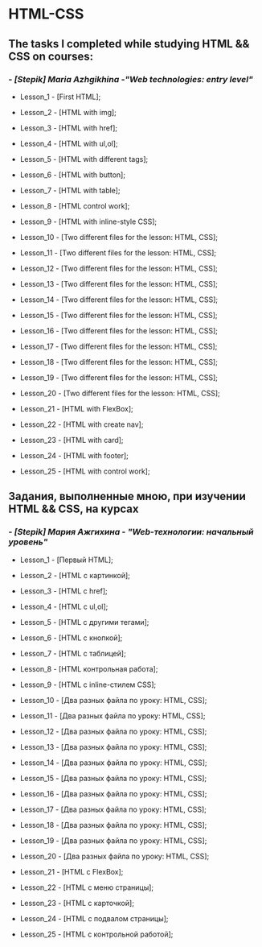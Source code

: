# HTML-CSS
## **The tasks I completed while studying HTML && CSS on courses:**
### - ***[Stepik] Maria Azhgikhina -"Web technologies: entry level"***

  - Lesson_1 - [First HTML];
  
  - Lesson_2 - [HTML with img];
  
  - Lesson_3 - [HTML with href];

  - Lesson_4 - [HTML with ul,ol];
  
  - Lesson_5 - [HTML with different tags];
  
  - Lesson_6 - [HTML with button];
  
  - Lesson_7 - [HTML with table];
  
  - Lesson_8 - [HTML control work];
  
  - Lesson_9 - [HTML with inline-style CSS];
  
  - Lesson_10 - [Two different files for the lesson: HTML, CSS];
  
  - Lesson_11 - [Two different files for the lesson: HTML, CSS];
  
  - Lesson_12 - [Two different files for the lesson: HTML, CSS];
  
  - Lesson_13 - [Two different files for the lesson: HTML, CSS];
  
  - Lesson_14 - [Two different files for the lesson: HTML, CSS];
  
  - Lesson_15 - [Two different files for the lesson: HTML, CSS];
  
  - Lesson_16 - [Two different files for the lesson: HTML, CSS];
  
  - Lesson_17 - [Two different files for the lesson: HTML, CSS];
  
  - Lesson_18 - [Two different files for the lesson: HTML, CSS];
  
  - Lesson_19 - [Two different files for the lesson: HTML, CSS];
  
  - Lesson_20 - [Two different files for the lesson: HTML, CSS];
  
  - Lesson_21 - [HTML with FlexBox];
  
  - Lesson_22 - [HTML with create nav];
  
  - Lesson_23 - [HTML with card];
  
  - Lesson_24 - [HTML with footer];
  
  - Lesson_25 - [HTML with control work];
  
## **Задания, выполненные мною, при изучении HTML && CSS, на курсах**
### - ***[Stepik] Мария Ажгихина - "Web-технологии: начальный уровень"***

  - Lesson_1 - [Первый HTML];
  
  - Lesson_2 - [HTML с картинкой];
  
  - Lesson_3 - [HTML с href];

  - Lesson_4 - [HTML с ul,ol];
  
  - Lesson_5 - [HTML с другими тегами];
  
  - Lesson_6 - [HTML с кнопкой];
  
  - Lesson_7 - [HTML с таблицей];
  
  - Lesson_8 - [HTML контрольная работа];
  
  - Lesson_9 - [HTML с inline-стилем CSS];

  - Lesson_10 - [Два разных файла по уроку: HTML, CSS];
  
  - Lesson_11 - [Два разных файла по уроку: HTML, CSS];
  
  - Lesson_12 - [Два разных файла по уроку: HTML, CSS];
  
  - Lesson_13 - [Два разных файла по уроку: HTML, CSS];
  
  - Lesson_14 - [Два разных файла по уроку: HTML, CSS];
  
  - Lesson_15 - [Два разных файла по уроку: HTML, CSS];
  
  - Lesson_16 - [Два разных файла по уроку: HTML, CSS];
  
  - Lesson_17 - [Два разных файла по уроку: HTML, CSS];
  
  - Lesson_18 - [Два разных файла по уроку: HTML, CSS];
  
  - Lesson_19 - [Два разных файла по уроку: HTML, CSS];
  
  - Lesson_20 - [Два разных файла по уроку: HTML, CSS];
  
  - Lesson_21 - [HTML с FlexBox];
  
  - Lesson_22 - [HTML с меню страницы];
  
  - Lesson_23 - [HTML с карточкой];
  
  - Lesson_24 - [HTML с подвалом страницы];
  
  - Lesson_25 - [HTML с контрольной работой];
